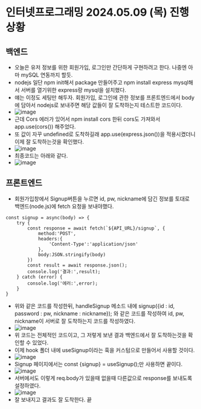 # 인터넷프로그래밍 2024.05.09 (목) 진행상황
## 백엔드
- 오늘은 유저 정보를 위한 회원가입, 로그인만 간단하게 구현하려고 한다. 나중엔 아마 mySQL 연동까지 할듯.
- nodejs 일단 npm init해서 package 만들어주고 npm install express mysql해서 서버를 열기위한 express랑 mysql을 설치했다.
- 얘는 이정도 세팅만 해두자. 회원가입, 로그인에 관한 정보를 프론트엔드에서 body에 담아서 nodejs로 보내주면 해당 값들이 잘 도착하는지 테스트한 코드이다.
- ![image](https://github.com/ChaeDoll/TIL/assets/108540812/beb80cc1-ecc7-47f9-b0cb-2f30a935db63)
- 근데 Cors 에러가 있어서 npm install cors 한뒤 cors도 가져와서 app.use(cors()) 해주었다.
- 또 값이 자꾸 undefined로 도착하길래 app.use(express.json())을 적용시켰더니 이제 잘 도착하는것을 확인했다.
- ![image](https://github.com/ChaeDoll/TIL/assets/108540812/24353966-b92d-4643-899a-aebdea6fb3ce)
- 최종코드는 아래와 같다.
- ![image](https://github.com/ChaeDoll/TIL/assets/108540812/dc162fa7-38d2-4185-8e0e-cac0d98a24d6)

## 프론트엔드
- 회원가입창에서 Signup버튼을 누르면 id, pw, nickname에 담긴 정보를 토대로 백엔드(node.js)에 fetch 요청을 보내야했다.
```
const signup = async(body) => {
    try {
        const response = await fetch(`${API_URL}/signup`, {
            method:'POST',
            headers:{
                'Content-Type':'application/json'
            },
            body:JSON.stringify(body)
        })
        const result = await response.json();
        console.log('결과:',result);
    } catch (error) {
        console.log('에러:',error);
    }
}
```
- 위와 같은 코드를 작성한뒤, handleSignup 메소드 내에 signup({id : id, password : pw, nickname : nickname}); 와 같은 코드를 작성하여 id, pw, nickname이 서버로 잘 도착하는지 코드를 작성하였다.
- ![image](https://github.com/ChaeDoll/TIL/assets/108540812/ef8068ed-5a68-4fcb-8ecd-dd0db47a43ee)
- 위 코드는 전체적인 코드이고, 그 저렇게 보낸 결과 백엔드에서 잘 도착하는것을 확인할 수 있었다.
- 이제 hook 폴더 내에 useSignup이라는 훅을 커스텀으로 만들어서 사용할 것이다.
- ![image](https://github.com/ChaeDoll/TIL/assets/108540812/acce914b-d1d2-4422-bffb-0773fb7a72ae)
- Signup 페이지에서는 const {signup} = useSignup();만 사용하면 끝이다.
- ![image](https://github.com/ChaeDoll/TIL/assets/108540812/8ebbf007-08f7-47c4-b2d7-41aad873c0e4)
- 서버에서도 이렇게 req.body가 있을때 없을때 다른값으로 response를 보내도록 설정하였다.
- ![image](https://github.com/ChaeDoll/TIL/assets/108540812/d978a4bd-a6e7-4f09-b47c-0f85f5085bdf)
- 잘 보내지고 결과도 잘 도착한다. 끝

